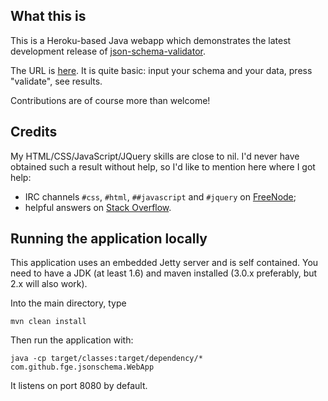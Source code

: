 ## What this is

<p>This is a Heroku-based Java webapp which demonstrates the latest development release of <a
href="https://github.com/fge/json-schema-validator">json-schema-validator</a>.</p>

<p>The URL is <a href="http://json-schema-validator.herokuapp.com">here</a>. It is quite basic:
input your schema and your data, press "validate", see results.</p>

<p>Contributions are of course more than welcome!</p>

## Credits

My HTML/CSS/JavaScript/JQuery skills are close to nil. I'd never have obtained
such a result without help, so I'd like to mention here where I got help:

* IRC channels `#css`, `#html`, `##javascript` and `#jquery` on <a
  href="http://freenode.net">FreeNode</a>;
* helpful answers on <a href="http://stackoverflow.com">Stack Overflow</a>.

## Running the application locally

This application uses an embedded Jetty server and is self contained. You need to have a JDK (at
least 1.6) and maven installed (3.0.x preferably, but 2.x will also work).

Into the main directory, type

    mvn clean install

Then run the application with:

    java -cp target/classes:target/dependency/* com.github.fge.jsonschema.WebApp

It listens on port 8080 by default.

